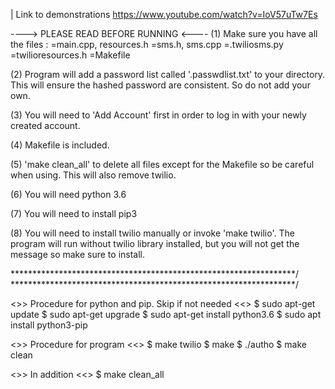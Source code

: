 | Link to demonstrations https://www.youtube.com/watch?v=IoV57uTw7Es

----> PLEASE READ BEFORE RUNNING <----
(1) Make sure you have all the files : 
             =main.cpp, resources.h
             =sms.h, sms.cpp
             =.twiliosms.py
	     =twilioresources.h
             =Makefile

(2)  Program will add a password list called '.passwdlist.txt' to your directory. This will ensure the hashed password are consistent. So do not add your own.

(3) You will need to 'Add Account' first in order to log in with your newly created account.

(4) Makefile is included.

(5) 'make clean_all' to delete all files except for the Makefile so be careful when using. This will also remove twilio. 

(6) You will need python 3.6

(7) You will need to install pip3

(8) You will need to install twilio manually or invoke 'make twilio'. The program will run without twilio library installed, but you will not get the message so make sure to install.



*****************************************************************/
*****************************************************************/

<>> Procedure for python and pip. Skip if not needed <<>
$ sudo apt-get update
$ sudo apt-get upgrade
$ sudo apt-get install python3.6
$ sudo apt install python3-pip

<>> Procedure for program <<>
$ make twilio 
$ make 
$ ./autho 
$ make clean 

<>> In addition <<>
$ make clean_all 




